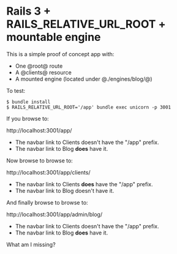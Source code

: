 # Rails 3 + RAILS_RELATIVE_URL_ROOT + mountable engine

This is a simple proof of concept app with:

* One @root@ route
* A @clients@ resource
* A mounted engine (located under @./engines/blog/@)

To test:

    $ bundle install
    $ RAILS_RELATIVE_URL_ROOT='/app' bundle exec unicorn -p 3001


If you browse to:

http://localhost:3001/app/

* The navbar link to Clients doesn't have the "/app" prefix.
* The navbar link to Blog **does** have it.


Now browse to browse to:

http://localhost:3001/app/clients/

* The navbar link to Clients **does** have the "/app" prefix.
* The navbar link to Blog doesn't have it.


And finally browse to browse to:

http://localhost:3001/app/admin/blog/

* The navbar link to Clients doesn't have the "/app" prefix.
* The navbar link to Blog **does** have it.


What am I missing?
